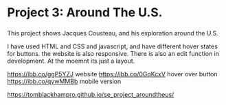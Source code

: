 # Project 3: Around The U.S.

### 

This project shows Jacques Cousteau, and his exploration around the U.S.

I have used HTML and CSS and javascript, and have different hover states for buttons. the website is also responsive. There is also an edit function in development. At the moemnt its just a layout.

https://ibb.co/ggP5YZJ website
https://ibb.co/0GqKcxV hover over button
https://ibb.co/qywMMBb mobile version

https://tomblackhampro.github.io/se_project_aroundtheus/

